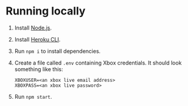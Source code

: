 # Running locally

1. Install [Node.js](https://nodejs.org/en/download/current/).
2. Install [Heroku CLI](https://devcenter.heroku.com/articles/heroku-cli#download-and-install).
3. Run `npm i` to install dependencies.
4. Create a file called `.env` containing Xbox credentials. It should look something like this:

    ```
    XBOXUSER=<an xbox live email address>
    XBOXPASS=<an xbox live password>
    ```

5. Run `npm start`.